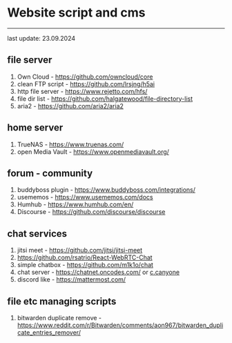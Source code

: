 # Website script and cms
-----
last update: 23.09.2024

## file server
1. Own Cloud - https://github.com/owncloud/core
2. clean FTP script - https://github.com/lrsjng/h5ai
3. http file server - https://www.rejetto.com/hfs/
4. file dir list - https://github.com/halgatewood/file-directory-list
5. aria2 - https://github.com/aria2/aria2

## home server
1. TrueNAS - https://www.truenas.com/
2. open Media Vault - https://www.openmediavault.org/

## forum - community
1. buddyboss plugin - https://www.buddyboss.com/integrations/
2. usememos - https://www.usememos.com/docs
3. Humhub - https://www.humhub.com/en/
4. Discourse - https://github.com/discourse/discourse


## chat services
1. jitsi meet - https://github.com/jitsi/jitsi-meet
2. https://github.com/rsatrio/React-WebRTC-Chat
3. simple chatbox - https://github.com/m1k1o/chat
4. chat server - https://chatnet.oncodes.com/ or [c.canyone](https://codecanyon.net/item/chatnet-php-ajax-chat-room-private-chat-script/28419241) 
5. discord like - https://mattermost.com/

## file etc managing scripts
1. bitwarden duplicate remove - https://www.reddit.com/r/Bitwarden/comments/aon967/bitwarden_duplicate_entries_remover/
